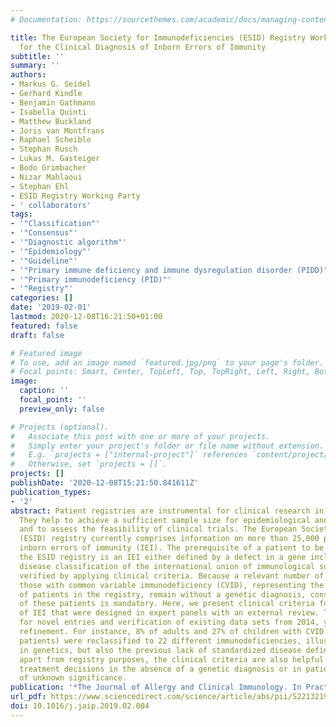 ```yaml
---
# Documentation: https://sourcethemes.com/academic/docs/managing-content/

title: The European Society for Immunodeficiencies (ESID) Registry Working Definitions
  for the Clinical Diagnosis of Inborn Errors of Immunity
subtitle: ''
summary: ''
authors:
- Markus G. Seidel
- Gerhard Kindle
- Benjamin Gathmann
- Isabella Quinti
- Matthew Buckland
- Joris van Montfrans
- Raphael Scheible
- Stephan Rusch
- Lukas M. Gasteiger
- Bodo Grimbacher
- Nizar Mahlaoui
- Stephan Ehl
- ESID Registry Working Party
- ' collaborators'
tags:
- '"Classification"'
- '"Consensus"'
- '"Diagnostic algorithm"'
- '"Epidemiology"'
- '"Guideline"'
- '"Primary immune deficiency and immune dysregulation disorder (PIDD)"'
- '"Primary immunodeficiency (PID)"'
- '"Registry"'
categories: []
date: '2019-02-01'
lastmod: 2020-12-08T16:21:50+01:00
featured: false
draft: false

# Featured image
# To use, add an image named `featured.jpg/png` to your page's folder.
# Focal points: Smart, Center, TopLeft, Top, TopRight, Left, Right, BottomLeft, Bottom, BottomRight.
image:
  caption: ''
  focal_point: ''
  preview_only: false

# Projects (optional).
#   Associate this post with one or more of your projects.
#   Simply enter your project's folder or file name without extension.
#   E.g. `projects = ["internal-project"]` references `content/project/deep-learning/index.md`.
#   Otherwise, set `projects = []`.
projects: []
publishDate: '2020-12-08T15:21:50.841611Z'
publication_types:
- '2'
abstract: Patient registries are instrumental for clinical research in rare diseases.
  They help to achieve a sufficient sample size for epidemiological and clinical research
  and to assess the feasibility of clinical trials. The European Society for Immunodeficiencies
  (ESID) registry currently comprises information on more than 25,000 patients with
  inborn errors of immunity (IEI). The prerequisite of a patient to be included into
  the ESID registry is an IEI either defined by a defect in a gene included in the
  disease classification of the international union of immunological societies, or
  verified by applying clinical criteria. Because a relevant number of patients, including
  those with common variable immunodeficiency (CVID), representing the largest group
  of patients in the registry, remain without a genetic diagnosis, consensus on classification
  of these patients is mandatory. Here, we present clinical criteria for a large number
  of IEI that were designed in expert panels with an external review. They were implemented
  for novel entries and verification of existing data sets from 2014, yielding a substantial
  refinement. For instance, 8% of adults and 27% of children with CVID (176 of 1704
  patients) were reclassified to 22 different immunodeficiencies, illustrating progress
  in genetics, but also the previous lack of standardized disease definitions. Importantly,
  apart from registry purposes, the clinical criteria are also helpful to support
  treatment decisions in the absence of a genetic diagnosis or in patients with variants
  of unknown significance.
publication: '*The Journal of Allergy and Clinical Immunology. In Practice*'
url_pdf: https://www.sciencedirect.com/science/article/abs/pii/S2213219819301680
doi: 10.1016/j.jaip.2019.02.004
---
```

